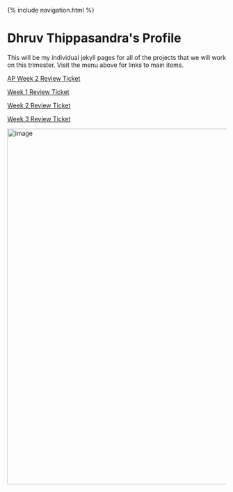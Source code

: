 
{% include navigation.html %}

# Dhruv Thippasandra's Profile

This will be my individual jekyll pages for all of the  projects that we will work on this trimester. Visit the menu above for links to main items. 

[AP Week 2 Review Ticket](https://github.com/sonakshibhalla/tri3sonakshi/issues/177)

[Week 1 Review Ticket](https://github.com/sonakshibhalla/tri3sonakshi/issues/172#issue-1175835031)

[Week 2 Review Ticket](https://github.com/sonakshibhalla/tri3sonakshi/projects/3#card-79860088)

[Week 3 Review Ticket](https://github.com/sonakshibhalla/tri3sonakshi/issues/175)

<img width="817" alt="image" src="https://user-images.githubusercontent.com/32502327/157549428-2bab682a-9a2d-475c-88b5-99011a9dfe25.png">

